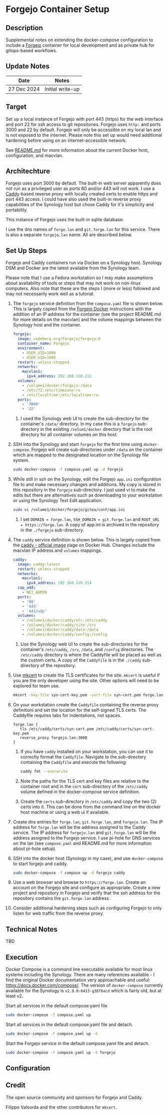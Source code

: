 Forgejo Container Setup
=========================

## Description

Supplemental notes on extending the docker-compose configuration to include a [Forgejo](https://forgejo.org) container for local development and as private hub for gitops-based workflows.

## Update Notes

Date        | Notes
----------  | -------------------------------
27 Dec 2024 | Initial write-up

## Target

Set up a local instance of Forgejo with port 443 (https) for the web interface and port 22 for ssh access to git repositories. Forgejo uses `http:` and ports 3000 and 22 by default. Forgejo will only be accessible on my local lan and is not exposed to the internet. Please note this set up would need additional hardening before using on an internet-accessible network.

See [README.md](./README.md) for more information about the current Docker host, configuration, and macvlan.

## Architechture

Forgejo uses port 3000 by default. The built-in web server apparently does not run as a privileged user as ports 80 and/or 443 will not work. I use a [Caddy](https://caddyserver.com/)-based reverse proxy with locally created certs to enable https and port 443 access. I could have also used the built-in reverse proxy capabilities of the Synology host but chose Caddy for it's simplicity and portability.

This instance of Forgejo uses the built-in sqlite database.

I use the dns names of `forge.lan` and `git.forge.lan` for this service. There is also a separate `forgejo.lan` name. All are described below.

## Set Up Steps

Forgejo and Caddy containers run via Docker on a Synology host. Synology DSM and Docker are the latest available from the Synology team.

Please note that I use a Fedora workstation so I may make assumptions about availability of tools or steps that may not work on non-linux computers. Also note that these are the steps I (more or less) followed and may not necessarily work well as a tutorial.

1. The `forgejo` service definition from the `compose.yaml` file is shown below. This is largely copied from the [Forgejo Docker](https://forgejo.org/docs/latest/admin/installation-docker/) instructions with the addition of an IP address for the container (see the project README.md for more details on the macvlan) and the volume mappings between the Synology host and the container.

   ```yaml
   forgejo:
     image: codeberg.org/forgejo/forgejo:9
     container_name: Forgejo
     environment:
       - USER_UID=1000
       - USER_GID=1000
     restart: unless-stopped
     networks:
       macvlan1:
         ipv4_address: 192.168.110.212
     volumes:
       - /volume1/docker/forgejo:/data
       - /etc/TZ:/etc/timezone:ro
       - /etc/localtime:/etc/localtime:ro
     ports:
       - '3000'
       - '22'
   ```

   1. I used the Synology web UI to create the sub-directory for the container's `/data/` directory. In my case this is a `forgejo` sub-directory in the existing `/volum1/docker` directory that is the root directory for all container volumes on this host.


1. SSH into the Synology and start `forgejo` for the first time using `docker-compose`. Forgejo will create sub-directories under `/data` on the container which are mapped to the designated location on the Synology file system.

   ```bash
   sudo docker-compose -f compose.yaml up -d forgejo
   ```

1. While still in ssh on the Synology, edit the Forgejo `app.ini` configuration file to and make necessary changes and additions. My copy is stored in this repository in the `forgejo` sub-directory. I just used vi to make the edits but there are alternatives such as downloading to your workstation or using the Synology Text Edit application.

   ```bash
   sudo vi /volume1/docker/forgejo/gitea/conf/app.ini
   ```
   1. I set `DOMAIN = forge.lan`, `SSH_DOMAIN = git.forge.lan` and `ROOT_URL = https://forge.lan`. A copy of app.ini is archived in the repository in the `./forgejo` sub-directory.

1. The `caddy` service definition is shown below. This is largely copied from the [caddy - official image](https://hub.docker.com/_/caddy) page on Docker Hub. Changes include the macvlan IP address and `volumes` mappings.

   ```yaml
   caddy:
     image: caddy:latest
     restart: unless-stopped
     networks:
       macvlan1:
         ipv4_address: 192.168.110.214
     cap_add:
       - NET_ADMIN
     ports:
       - '80'
       - '443'
       - '443/udp'
     volumes:
       - /volume1/docker/caddy/etc:/etc/caddy
       - /volume1/docker/caddy/site:/srv
       - /volume1/docker/caddy/data:/data
       - /volume1/docker/caddy/config:/config
   ```

   1. Use the Synology web UI to create the sub-directories for the container's `/etc/caddy`, `/srv`, `/data`, and `/config` directories. The `/etc/caddy` directory is where the Caddyfile will be placed as well as the custom certs. A copy of the `Caddyfile` is in the `./caddy` sub-directory of the repository.

1. Use [mkcert](https://github.com/FiloSottile/mkcert) to create the TLS certificates for the site. `mkcert` is useful if you are the only developer using the site. Other options will need to be explored for team use.

   ```bash
   mkcert -key-file syn-cert-key.pem -cert-file syn-cert.pem forge.lan forgejo.lan
   ```

1. On your workstation create the `Caddyfile` containing the reverse proxy definitioni and set the location for the self-signed TLS certs. The Caddyfile requires tabs for indentations, not spaces.

   ```
   forge.lan {
      tls /etc/caddy/certs/syn-cert.pem /etc/caddy/certs/syn-cert-key.pem
      reverse_proxy forgejo.lan:3000
   }
   ```

   1. If you have `caddy` installed on your workstation, you can use it to correctly format the `Caddyfile`. Navigate to the sub-directory containing the `Caddyfile` and execute the following:

      ```bash
      caddy fmt --overwrite
      ```

   1. Note the paths for the TLS cert and key files are relative to the container root and in the `cert` sub-directory of the `/etc/caddy` volume defined in the docker-compose service definition.

   1. Create the `certs` sub-directory in `/etc/caddy` and copy the two (2) certs into it. This can be done from the command line on the docker host machine or using a web ui if available.

1. Create dns entries for `forge.lan`, `git.forge.lan`, and `forgejo.lan`. The IP address for `forge.lan` will be the address assigned to the Caddy service. The IP address for `forgejo.lan` and `git.forge.lan` will be the address assigned to the Forgejo service. I use pi-hole for DNS services on the lan (see `compose.yaml` and README.md for more information about pi-hole setup).

1. SSH into the docker host (Synology in my case), and use `docker-compose` to start forgejo and caddy.

   ```bash
   sudo docker-compose -f compose up -d forgejo caddy
   ```

1. Use a web browser and browse to `https://forge.lan`. Create an account on the Forgejo site and configure as appropriate. Create a new project and repository in Forgejo and verify that the ssh address for the repository contains the `git.forge.lan` address.

1. Consider additional hardening steps such as configuring Forgejo to only listen for web traffic from the reverse proxy.


## Technical Notes

TBD

## Execution

Docker Compose is a command line executable available for most linux systems including the Synology. There are many references available - I find the original Docker documentation very approachable and useful: https://docs.docker.com/compose/. The version of `docker-compose` currently available for the Synology is `v2.9.0-6413-g38f6acd` which is fairly old, but at least v2.

Start all services in the default compose.yaml file
```bash
sudo docker-compose -f compose.yaml up
```

Start all services in the default compose.yaml file and detach.
```bash
sudo docker-compose -f compose.yaml up -d
```

Start the Forgejo service in the default compose.yaml file and detach.
```bash
sudo docker-compose -f compose.yaml up -d forgejo
```

## Configuration


## Credit

The open source community and sponsors for Forgejo and Caddy.

Filippo Valsorda and the other contributors for `mkcert`.
